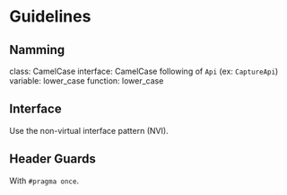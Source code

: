 # Guidelines

## Namming

class: CamelCase
interface: CamelCase following of `Api` (ex: `CaptureApi`)
variable: lower_case
function: lower_case

## Interface

Use the non-virtual interface pattern (NVI).

## Header Guards

With `#pragma once`.
